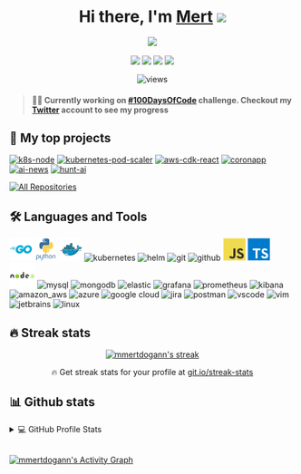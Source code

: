 <div align="center">
   <h1>Hi there, I'm <a href="https://mertdogan.netlify.app/">Mert</a> <img src="https://media.giphy.com/media/hvRJCLFzcasrR4ia7z/giphy.gif" width="25px"> </h1>
</div>

<p align="center">
  <a href="https://github.com/DenverCoder1/readme-typing-svg"><img src="https://readme-typing-svg.herokuapp.com/?lines=Software%20|%20DevOps%20%20Engineer;2%2B%20years%20of%20coding%20experience;Always%20learning%20new%20things&font=Fira%20Code&center=true&width=440&height=45&color=f75c7e&vCenter=true&size=22"></a>
</p>

<p align="center">
<a href = "https://www.linkedin.com/in/mmertdogann/"><img src="https://img.icons8.com/fluent/48/000000/linkedin.png"/></a>
<a href = "https://www.twitter.com/mmert_dogann"><img src="https://img.icons8.com/fluent/48/000000/twitter.png"/></a>
<a href = "https://instagram.com/mmertdogann"><img src="https://img.icons8.com/fluent/48/000000/instagram-new.png"/></a>
<a href = "mailto:mm3rtdoganngmail.com"><img src="https://img.icons8.com/color/48/000000/gmail.png"/></a>
</p>

<p align="center">
    <img alt="views" title="GitHub profile views" src="https://profile-counter.glitch.me/{mmertdogann}/count.svg"/>

</p>

>#### 👨‍💻 Currently working on [#100DaysOfCode](https://www.100daysofcode.com/) challenge. Checkout my [Twitter](https://www.twitter.com/mmert_dogann) account to see my progress
## 📘 My top projects

<p align="left">
  <a href="https://github.com/mmertdogann/k8s-node"><img width="282" src="https://denvercoder1-github-readme-stats.vercel.app/api/pin/?username=mmertdogann&repo=k8s-node&theme=react&bg_color=1F222E&title_color=F85D7F&icon_color=F8D866&hide_border=true&show_icons=false" alt="k8s-node"></a>
  <a href="https://github.com/mmertdogann/kubernetes-pod-scaler"><img width="282" src="https://denvercoder1-github-readme-stats.vercel.app/api/pin/?username=mmertdogann&repo=kubernetes-pod-scaler&hide_border=true&bg_color=1F222E&title_color=F85D7F&icon_color=F8D866&theme=react&show_icons=false" alt="kubernetes-pod-scaler"></a>
  <a href="https://github.com/mmertdogann/aws-cdk-react"><img width="282" src="https://denvercoder1-github-readme-stats.vercel.app/api/pin/?username=mmertdogann&repo=aws-cdk-react&theme=react&bg_color=1F222E&title_color=F85D7F&icon_color=F8D866&hide_border=true&show_icons=false" alt="aws-cdk-react"></a>
  <a href="https://github.com/mmertdogann/coronapp"><img width="282" src="https://denvercoder1-github-readme-stats.vercel.app/api/pin?username=mmertdogann&repo=coronapp&theme=react&bg_color=1F222E&title_color=F85D7F&icon_color=F8D866&hide_border=true&show_icons=false" alt="coronapp"></a>
  <a href="https://github.com/mmertdogann/ai-news"><img width="282" src="https://denvercoder1-github-readme-stats.vercel.app/api/pin/?username=mmertdogann&repo=ai-news&theme=react&bg_color=1F222E&title_color=F85D7F&icon_color=F8D866&hide_border=true&show_icons=false" alt="ai-news"></a>
  <a href="https://github.com/mmertdogann/Hunt-AI"><img width="282" src="https://denvercoder1-github-readme-stats.vercel.app/api/pin/?username=mmertdogann&repo=Hunt-AI&theme=react&bg_color=1F222E&title_color=F85D7F&icon_color=F8D866&hide_border=true&show_icons=false" alt="hunt-ai"></a>
 
</p>

<p align="left">
  <a href="https://github.com/mmertdogann?tab=repositories"><img alt="All Repositories" title="All Repositories" src="https://custom-icon-badges.herokuapp.com/badge/-All%20Repos-2962FF?style=for-the-badge&logoColor=white&logo=repo"/></a>
</p>

## 🛠️ Languages and Tools

<p align="left">
    <img src="https://raw.githubusercontent.com/devicons/devicon/master/icons/go/go-original-wordmark.svg" alt="golang" width="40" height="40"/>
    <img src="https://raw.githubusercontent.com/devicons/devicon/master/icons/python/python-original-wordmark.svg" alt="python" width="40" height="40"/>
    <img src="https://raw.githubusercontent.com/devicons/devicon/master/icons/docker/docker-original.svg" alt="docker" width="40" height="40"/>
    <img src="https://www.vectorlogo.zone/logos/kubernetes/kubernetes-icon.svg" alt="kubernetes" width="40" height="40"/>
    <img src="https://www.vectorlogo.zone/logos/helmsh/helmsh-icon.svg" alt="helm" width="40" height="40"/>
    <img src="https://www.vectorlogo.zone/logos/git-scm/git-scm-icon.svg" alt="git" width="40" height="40"/>
    <img src="https://www.vectorlogo.zone/logos/github/github-icon.svg" alt="github" width="40" height="40"/>
    <img src="https://raw.githubusercontent.com/devicons/devicon/master/icons/javascript/javascript-original.svg" alt="javascript" width="40" height="40"/>
    <img src="https://raw.githubusercontent.com/devicons/devicon/master/icons/typescript/typescript-original.svg" alt="typescript" width="40" height="40"/>
    <img src="https://raw.githubusercontent.com/devicons/devicon/master/icons/nodejs/nodejs-original-wordmark.svg" alt="nodejs" width="45" height="45"/>
    <img src="https://www.vectorlogo.zone/logos/mysql/mysql-icon.svg" alt="mysql" width="40" height="40"/>
    <img src="https://www.vectorlogo.zone/logos/mongodb/mongodb-icon.svg" alt="mongodb" width="40" height="40"/>
    <img src="https://www.vectorlogo.zone/logos/elastic/elastic-icon.svg" alt="elastic" width="40" height="40"/>
    <img src="https://www.vectorlogo.zone/logos/grafana/grafana-icon.svg" alt="grafana" width="40" height="40"/>
    <img src="https://www.vectorlogo.zone/logos/prometheusio/prometheusio-icon.svg" alt="prometheus" width="40" height="40"/>
    <img src="https://www.vectorlogo.zone/logos/elasticco_kibana/elasticco_kibana-icon.svg" alt="kibana" width="40" height="40"/>
    <img src="https://www.vectorlogo.zone/logos/amazon_aws/amazon_aws-icon.svg" alt="amazon_aws" width="40" height="40"/>
    <img src="https://www.vectorlogo.zone/logos/microsoft_azure/microsoft_azure-icon.svg" alt="azure" width="40" height="40"/>
    <img src="https://www.vectorlogo.zone/logos/google_cloud/google_cloud-icon.svg" alt="google cloud" width="40" height="40"/>
    <img src="https://www.vectorlogo.zone/logos/atlassian_jira/atlassian_jira-icon.svg" alt="jira" width="40" height="40"/>
    <img src="https://www.vectorlogo.zone/logos/getpostman/getpostman-icon.svg" alt="postman" width="40" height="40"/>
    <img src="https://www.vectorlogo.zone/logos/visualstudio_code/visualstudio_code-icon.svg" alt="vscode" width="40" height="40"/>
    <img src="https://www.vectorlogo.zone/logos/vim/vim-icon.svg" alt="vim" width="40" height="40"/>
    <img src="https://www.vectorlogo.zone/logos/jetbrains/jetbrains-icon.svg" alt="jetbrains" width="40" height="40"/>
    <img src="https://www.vectorlogo.zone/logos/linux/linux-icon.svg" alt="linux" width="40" height="40"/>
</p>


## 🔥 Streak stats

<p align="center">
  <a href="https://github.com/DenverCoder1/github-readme-streak-stats">
    <img title="🔥 Get streak stats for your profile at git.io/streak-stats" alt="mmertdogann's streak" src="https://github-readme-streak-stats.herokuapp.com/?user=mmertdogann&theme=monokai-metallian&hide_border=true"/>
  </a>
  <p align="center">🔥 Get streak stats for your profile at <a href="https://git.io/streak-stats">git.io/streak-stats</a></p>
</p>

## 📊 Github stats

<details> 
  <summary>💻 GitHub Profile Stats</summary>
  <br/>
    <a href="https://github.com/anuraghazra/github-readme-stats"><img alt="DenverCoder1's Github Stats" src="https://denvercoder1-github-readme-stats.vercel.app/api/?username=mmertdogann&show_icons=true&count_private=true&theme=react&hide_border=true&bg_color=1F222E&title_color=F85D7F&icon_color=F8D866" height="192px"/></a>
  <a href="https://github.com/anuraghazra/github-readme-stats"><img alt="DenverCoder1's Top Languages" src="https://github-readme-stats.vercel.app/api/top-langs/?username=mmertdogann&langs_count=8&layout=compact&theme=react&hide_border=true&bg_color=1F222E&title_color=F85D7F&icon_color=F8D866&hide=Jupyter%20Notebook" height="192px"/></a>
  <br/>
  <b>Note:</b> Top languages is only a metric of the languages my public code consists of and doesn't reflect experience or skill level.
</details>
<br/>

<a href="https://github.com/ashutosh00710/github-readme-activity-graph"><img alt="mmertdogann's Activity Graph" src="https://denvercoder1-activity-graph.herokuapp.com/graph/?username=mmertdogann&bg_color=1F222E&color=F8D866&line=F85D7F&point=FFFFFF&hide_border=true" /></a>
